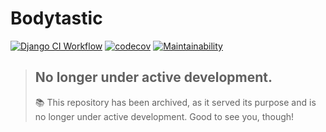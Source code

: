 # Bodytastic

[![Django CI Workflow](https://github.com/dylanjboyd/bodytastic/actions/workflows/ci.yml/badge.svg)](https://github.com/dylanjboyd/bodytastic/actions/workflows/ci.yml)
[![codecov](https://codecov.io/gh/dylanjboyd/bodytastic/branch/main/graph/badge.svg?token=BHlGwnG4X5)](https://codecov.io/gh/dylanjboyd/bodytastic)
[![Maintainability](https://api.codeclimate.com/v1/badges/fdd3fa4e9959e23d9797/maintainability)](https://codeclimate.com/github/dylanjboyd/bodytastic/maintainability)

> ## No longer under active development.
>
>  📚 This repository has been archived, as it served its purpose and is no longer under active development. Good to see you, though!
